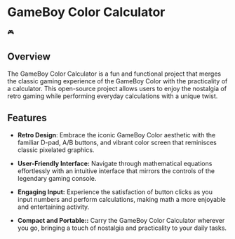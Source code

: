 # GameBoy Color Calculator
:video_game:

## Overview

The GameBoy Color Calculator is a fun and functional project that merges the classic gaming experience of the GameBoy Color with the practicality of a calculator. This open-source project allows users to enjoy the nostalgia of retro gaming while performing everyday calculations with a unique twist.

## Features

- **Retro Design**: Embrace the iconic GameBoy Color aesthetic with the familiar D-pad, A/B buttons, and vibrant color screen that reminisces classic pixelated graphics.

- **User-Friendly Interface:** Navigate through mathematical equations effortlessly with an intuitive interface that mirrors the controls of the legendary gaming console.

- **Engaging Input:**  Experience the satisfaction of button clicks as you input numbers and perform calculations, making math a more enjoyable and entertaining activity.

- **Compact and Portable::** Carry the GameBoy Color Calculator wherever you go, bringing a touch of nostalgia and practicality to your daily tasks.
